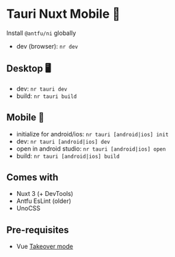 # Tauri Nuxt Mobile 📱

Install `@antfu/ni` globally

- dev (browser): `nr dev`

## Desktop 🖥️

- dev: `nr tauri dev`
- build: `nr tauri build`

## Mobile 📱

- initialize for android/ios: `nr tauri [android|ios] init`
- dev: `nr tauri [android|ios] dev`
- open in android studio: `nr tauri [android|ios] open`
- build: `nr tauri [android|ios] build`

## Comes with

- Nuxt 3 (+ DevTools)
- Antfu EsLint (older)
- UnoCSS

## Pre-requisites

- Vue [Takeover mode](https://vuejs.org/guide/typescript/overview.html#volar-takeover-mode)
